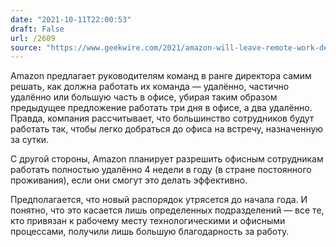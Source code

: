 ```yaml
---
date: "2021-10-11T22:00:53"
draft: False
url: /2609
source: "https://www.geekwire.com/2021/amazon-will-leave-remote-work-decisions-individual-team-leaders-new-policy-twist/"
---
```


Amazon предлагает руководителям команд в ранге директора самим решать, как должна работать их команда — удалённо, частично удалённо или большую часть в офисе, убирая таким образом предыдущее предложение работать три дня в офисе, а два удалённо. Правда, компания рассчитывает, что большинство сотрудников будут работать так, чтобы легко добраться до офиса на встречу, назначенную за сутки. 

С другой стороны, Amazon планирует разрешить офисным сотрудникам работать полностью удалённо 4 недели в году (в стране постоянного проживания), если они смогут это делать эффективно.

Предполагается, что новый распорядок утрясется до начала года. И понятно, что это касается лишь определенных подразделений — все те, кто привязан к рабочему месту технологическими и офисными процессами, получили лишь большую благодарность за работу.
